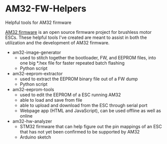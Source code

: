 # AM32-FW-Helpers
Helpful tools for AM32 firmware

[AM32 firmware](https://github.com/AlkaMotors/AM32-MultiRotor-ESC-firmware) is an open source firmware project for brushless motor ESCs. These helpful tools I've created are meant to assist in both the utilization and the development of AM32 firmware.

 * am32-image-generator
   * used to stitch together the bootloader, FW, and EEPROM files, into one big *.hex file for faster repeated batch flashing
   * Python script
 * am32-eeprom-extractor
   * used to extract the EEPROM binary file out of a FW dump
   * Python script
 * am32-eeprom-tools
   * used to edit the EEPROM of a ESC running AM32
   * able to load and save from file
   * able to upload and download from the ESC through serial port
   * Webpage app (HTML and JavaScript), can be used offline as well as online
 * am32-hw-analyzer
   * STM32 firmware that can help figure out the pin mappings of an ESC that has not yet been confirmed to be supported by AM32
   * Arduino sketch
